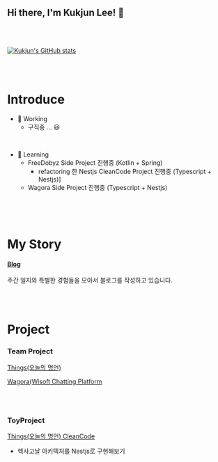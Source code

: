 

## Hi there, I'm **Kukjun Lee!** 👋

<br>
<br>

[![Kukjun's GitHub stats](https://github-readme-stats.vercel.app/api?username=kukjun)](https://github.com/anuraghazra/github-readme-stats)

<br>
<br>

# Introduce

* 🔭 Working
  * 구직중 ... 😃

<br>

* 🌱 Learning
  * FreeDobyz Side Project 진행중 (Kotlin + Spring)
     * refactoring 한 Nestjs CleanCode Project 진행중 (Typescript + Nestjs)]
  * Wagora Side Project 진행중 (Typescript + Nestjs)

<br>
<br>
<br>

# My Story

#### [Blog](https://velog.io/@imkkuk)
주간 일지와 특별한 경험들을 모아서 블로그를 작성하고 있습니다.

<br>
<br>

# Project

### Team Project
 [Things(오늘의 명언)](https://github.com/wisoft-graduate/quotation-api-server)
 
 [Wagora(Wisoft Chatting Platform](https://github.com/wagora-chat/wagora-chat-backend)

<br>
<br>

### ToyProject
[Things(오늘의 명언) CleanCode](https://github.com/kukjun/quotation-backend)

* 헥사고날 아키텍처를 Nestjs로 구현해보기



<!--
**kukjun/kukjun** is a ✨ _special_ ✨ repository because its `README.md` (this file) appears on your GitHub profile.

Here are some ideas to get you started:

- 🔭 I’m currently working on ...
- 🌱 I’m currently learning ...
- 👯 I’m looking to collaborate on ...
- 🤔 I’m looking for help with ...
- 💬 Ask me about ...
- 📫 How to reach me: ...
- 😄 Pronouns: ...
- ⚡ Fun fact: ...
  -->
